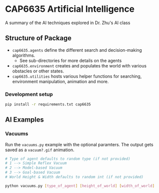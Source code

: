 # CAP6635 Artificial Intelligence
A summary of the AI techniques explored in Dr. Zhu's AI class

## Structure of Package

- `cap6635.agents` define the different search and decision-making algorithms.
    - See sub-directories for more details on the agents
- `cap6635.environment` creates and populates the world with various obstacles or other states.
- `cap6635.utilities` hosts various helper functions for searching, environment manipulation, animation and more.

### Development setup

```bash
pip install -r requirements.txt cap6635
```

## AI Examples

### Vacuums

Run the `vacuums.py` example with the optional paramters.  The output gets saved as a `vacuum?.gif` animation.

```bash
# Type of agent defaults to random type (if not provided)
# 1 --> Simple Reflex Vacuum
# 2 --> Model-based Vacuum
# 3 --> Goal-based Vacuum
# World Height & Width defaults to random int (if not provided)

python vacuums.py [type_of_agent] [height_of_world] [width_of_world]
```
